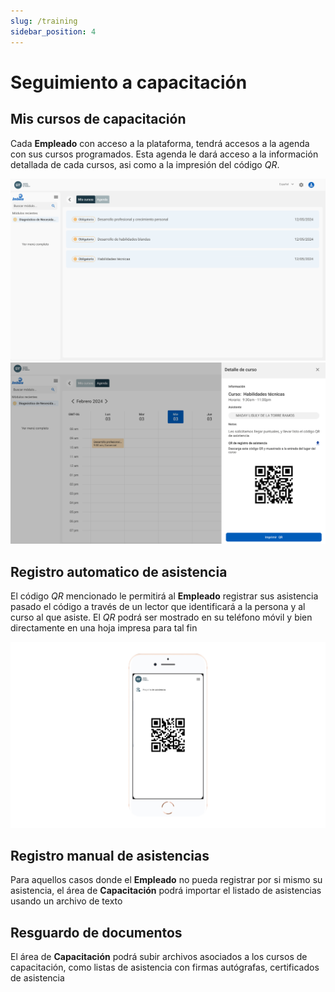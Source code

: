 ```yaml
---
slug: /training
sidebar_position: 4
---
```


# Seguimiento a capacitación

## Mis cursos de capacitación

Cada **Empleado** con acceso a la plataforma, tendrá accesos a la agenda con sus cursos programados. Esta agenda le dará acceso a la información detallada de cada cursos, asi como a la impresión del código _QR_.

![Mis cursos](../../static/img/MisCursos.png)
![Qr recibido](../../static/img/MiCodigoQRT.png)

## Registro automatico de asistencia

El código _QR_ mencionado le permitirá al **Empleado** registrar sus asistencia pasado el código a través de un lector que identificará a la persona y al curso al que asiste. El _QR_ podrá ser mostrado en su teléfono móvil y bien directamente en una hoja impresa para tal fin

![QR](../../static/img/RegistroQrManual.png)

## Registro manual de asistencias

Para aquellos casos donde el **Empleado** no pueda registrar por si mismo su asistencia, el área de **Capacitación** podrá importar el listado de asistencias usando un archivo de texto

## Resguardo de documentos

El área de **Capacitación** podrá subir archivos asociados a los cursos de capacitación, como listas de asistencia con firmas autógrafas, certificados de asistencia
